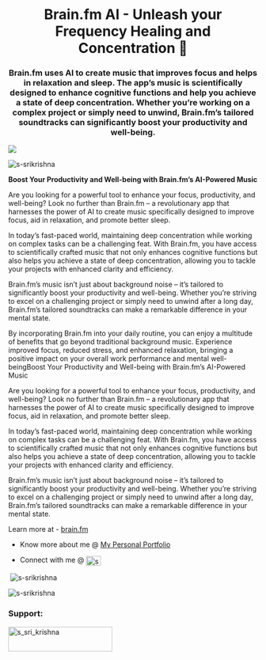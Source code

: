 <h1 align="center">Brain.fm AI - Unleash your Frequency Healing and Concentration 🧠</h1>
<h3 align="center">Brain.fm uses AI to create music that improves focus and helps in relaxation and sleep. The app’s music is scientifically designed to enhance cognitive functions and help you achieve a state of deep concentration. Whether you’re working on a complex project or simply need to unwind, Brain.fm’s tailored soundtracks can significantly boost your productivity and well-being.</h3>

<img src="https://media.licdn.com/dms/image/D5612AQH7b6s6iUtlSw/article-cover_image-shrink_423_752/0/1722993665680?e=1728518400&v=beta&t=Nf9v4MZnTtj2x9qIyPQzKEL0vhRig3jPE17Qmf2jE0Y" align="center">

<p align="left"> <img src="https://komarev.com/ghpvc/?username=s-srikrishna&label=Profile%20views&color=0e75b6&style=flat" alt="s-srikrishna" /> </p>

<p>

<b>Boost Your Productivity and Well-being with Brain.fm’s AI-Powered Music</b>

Are you looking for a powerful tool to enhance your focus, productivity, and well-being? Look no further than Brain.fm – a revolutionary app that harnesses the power of AI to create music specifically designed to improve focus, aid in relaxation, and promote better sleep. 

In today’s fast-paced world, maintaining deep concentration while working on complex tasks can be a challenging feat. With Brain.fm, you have access to scientifically crafted music that not only enhances cognitive functions but also helps you achieve a state of deep concentration, allowing you to tackle your projects with enhanced clarity and efficiency.

Brain.fm’s music isn’t just about background noise – it’s tailored to significantly boost your productivity and well-being. Whether you’re striving to excel on a challenging project or simply need to unwind after a long day, Brain.fm’s tailored soundtracks can make a remarkable difference in your mental state.

By incorporating Brain.fm into your daily routine, you can enjoy a multitude of benefits that go beyond traditional background music. Experience improved focus, reduced stress, and enhanced relaxation, bringing a positive impact on your overall work performance and mental well-beingBoost Your Productivity and Well-being with Brain.fm’s AI-Powered Music

Are you looking for a powerful tool to enhance your focus, productivity, and well-being? Look no further than Brain.fm – a revolutionary app that harnesses the power of AI to create music specifically designed to improve focus, aid in relaxation, and promote better sleep.

In today’s fast-paced world, maintaining deep concentration while working on complex tasks can be a challenging feat. With Brain.fm, you have access to scientifically crafted music that not only enhances cognitive functions but also helps you achieve a state of deep concentration, allowing you to tackle your projects with enhanced clarity and efficiency.

Brain.fm’s music isn’t just about background noise – it’s tailored to significantly boost your productivity and well-being. Whether you’re striving to excel on a challenging project or simply need to unwind after a long day, Brain.fm’s tailored soundtracks can make a remarkable difference in your mental state.

Learn more at - <a href="https://www.brain.fm/" target="_blamk">brain.fm</a>

</p>


- Know more about me @ [My Personal Portfolio](https://sri-krishna-portfolio.netlify.app)

- Connect with me @ <a href="https://linkedin.com/in/s-sri-krishna" target="blank"><img align="center" src="https://raw.githubusercontent.com/rahuldkjain/github-profile-readme-generator/master/src/images/icons/Social/linked-in-alt.svg" alt="s-sri-krishna" height="20" width="30" /></a>

<p>&nbsp;<img align="center" src="https://github-readme-stats.vercel.app/api?username=s-srikrishna&show_icons=true&locale=en" alt="s-srikrishna" /></p>

<p><img align="center" src="https://github-readme-streak-stats.herokuapp.com/?user=s-srikrishna&" alt="s-srikrishna" /></p>

<h3 align="left">Support:</h3>
<p><a href="https://www.buymeacoffee.com/s_sri_krishna"> <img align="left" src="https://cdn.buymeacoffee.com/buttons/v2/default-yellow.png" height="50" width="210" alt="s_sri_krishna" /></a></p><br><br>

